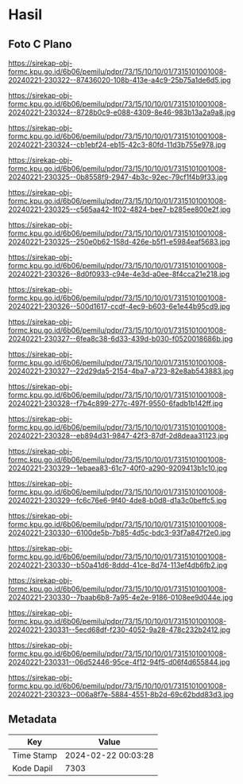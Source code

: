 # Hasil

## Foto C Plano

https://sirekap-obj-formc.kpu.go.id/6b06/pemilu/pdpr/73/15/10/10/01/7315101001008-20240221-230322--87436020-108b-413e-a4c9-25b75a1de6d5.jpg

https://sirekap-obj-formc.kpu.go.id/6b06/pemilu/pdpr/73/15/10/10/01/7315101001008-20240221-230324--8728b0c9-e088-4309-8e46-983b13a2a9a8.jpg

https://sirekap-obj-formc.kpu.go.id/6b06/pemilu/pdpr/73/15/10/10/01/7315101001008-20240221-230324--cb1ebf24-eb15-42c3-80fd-11d3b755e978.jpg

https://sirekap-obj-formc.kpu.go.id/6b06/pemilu/pdpr/73/15/10/10/01/7315101001008-20240221-230325--0b8558f9-2947-4b3c-92ec-79cf1f4b9f33.jpg

https://sirekap-obj-formc.kpu.go.id/6b06/pemilu/pdpr/73/15/10/10/01/7315101001008-20240221-230325--c565aa42-1f02-4824-bee7-b285ee800e2f.jpg

https://sirekap-obj-formc.kpu.go.id/6b06/pemilu/pdpr/73/15/10/10/01/7315101001008-20240221-230325--250e0b62-158d-426e-b5f1-e5984eaf5683.jpg

https://sirekap-obj-formc.kpu.go.id/6b06/pemilu/pdpr/73/15/10/10/01/7315101001008-20240221-230326--8d0f0933-c94e-4e3d-a0ee-8f4cca21e218.jpg

https://sirekap-obj-formc.kpu.go.id/6b06/pemilu/pdpr/73/15/10/10/01/7315101001008-20240221-230326--500d1617-ccdf-4ec9-b603-6e1e44b95cd9.jpg

https://sirekap-obj-formc.kpu.go.id/6b06/pemilu/pdpr/73/15/10/10/01/7315101001008-20240221-230327--6fea8c38-6d33-439d-b030-f0520018686b.jpg

https://sirekap-obj-formc.kpu.go.id/6b06/pemilu/pdpr/73/15/10/10/01/7315101001008-20240221-230327--22d29da5-2154-4ba7-a723-82e8ab543883.jpg

https://sirekap-obj-formc.kpu.go.id/6b06/pemilu/pdpr/73/15/10/10/01/7315101001008-20240221-230328--f7b4c899-277c-497f-9550-6fadb1b142ff.jpg

https://sirekap-obj-formc.kpu.go.id/6b06/pemilu/pdpr/73/15/10/10/01/7315101001008-20240221-230328--eb894d31-9847-42f3-87df-2d8deaa31123.jpg

https://sirekap-obj-formc.kpu.go.id/6b06/pemilu/pdpr/73/15/10/10/01/7315101001008-20240221-230329--1ebaea83-61c7-40f0-a290-9209413b1c10.jpg

https://sirekap-obj-formc.kpu.go.id/6b06/pemilu/pdpr/73/15/10/10/01/7315101001008-20240221-230329--fc6c76e6-9f40-4de8-b0d8-d1a3c0beffc5.jpg

https://sirekap-obj-formc.kpu.go.id/6b06/pemilu/pdpr/73/15/10/10/01/7315101001008-20240221-230330--6100de5b-7b85-4d5c-bdc3-93f7a847f2e0.jpg

https://sirekap-obj-formc.kpu.go.id/6b06/pemilu/pdpr/73/15/10/10/01/7315101001008-20240221-230330--b50a41d6-8ddd-41ce-8d74-113ef4db6fb2.jpg

https://sirekap-obj-formc.kpu.go.id/6b06/pemilu/pdpr/73/15/10/10/01/7315101001008-20240221-230330--7baab6b8-7a95-4e2e-9186-0108ee9d044e.jpg

https://sirekap-obj-formc.kpu.go.id/6b06/pemilu/pdpr/73/15/10/10/01/7315101001008-20240221-230331--5ecd68df-f230-4052-9a28-478c232b2412.jpg

https://sirekap-obj-formc.kpu.go.id/6b06/pemilu/pdpr/73/15/10/10/01/7315101001008-20240221-230331--06d52446-95ce-4f12-94f5-d06f4d655844.jpg

https://sirekap-obj-formc.kpu.go.id/6b06/pemilu/pdpr/73/15/10/10/01/7315101001008-20240221-230323--006a8f7e-5884-4551-8b2d-69c62bdd83d3.jpg


## Metadata

| Key        | Value               |
| ---------- | ------------------- |
| Time Stamp | 2024-02-22 00:03:28 |
| Kode Dapil | 7303                |



